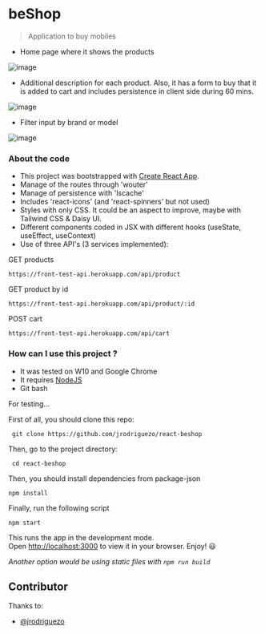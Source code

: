 # beShop
> Application to buy mobiles

- Home page where it shows the products

![image](https://user-images.githubusercontent.com/36509669/153305083-63a3f664-3842-46e0-980d-d83f88c23867.png)

- Additional description for each product. Also, it has a form to buy that it is added to cart and includes persistence in client side during 60 mins.

![image](https://user-images.githubusercontent.com/36509669/153305131-ea202521-d8ae-4fb3-83ad-d6a576fa8ba3.png)

- Filter input by brand or model

![image](https://user-images.githubusercontent.com/36509669/153305228-0586709e-dcdb-4a64-ac8f-42a02b4a8540.png)

### About the code
- This project was bootstrapped with [Create React App](https://github.com/facebook/create-react-app).
- Manage of the routes through 'wouter'
- Manage of persistence with 'lscache'
- Includes 'react-icons' (and 'react-spinners' but not used)
- Styles with only CSS. It could be an aspect to improve, maybe with Tailwind CSS & Daisy UI.
- Different components coded in JSX with different hooks (useState, useEffect, useContext)
- Use of three API's (3 services implemented):

GET products
```JS
https://front-test-api.herokuapp.com/api/product
```
GET product by id
```JS
https://front-test-api.herokuapp.com/api/product/:id
```
POST cart
```JS
https://front-test-api.herokuapp.com/api/cart
```

### How can I use this project ?
- It was tested on W10 and Google Chrome
- It requires [NodeJS](https://nodejs.org/es/)
- Git bash

For testing...

First of all, you should clone this repo:
```
 git clone https://github.com/jrodriguezo/react-beshop
```
Then, go to the project directory:
```
 cd react-beshop
```
Then, you should install dependencies from package-json
```
npm install
```
Finally, run the following script
```
npm start
```

This runs the app in the development mode.\
Open [http://localhost:3000](http://localhost:3000) to view it in your browser. Enjoy! :smiley:	

_Another option would be using static files with `npm run build`_

## Contributor

Thanks to:
- [@jrodriguezo](https://github.com/jrodriguezo)
